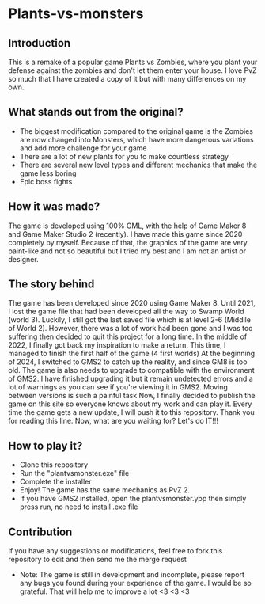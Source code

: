 # Plants-vs-monsters

## Introduction
This is a remake of a popular game Plants vs Zombies, where you plant your defense against the zombies and don't let them enter your house. I love PvZ so much that I have created a copy of it but with many differences on my own. 
## What stands out from the original?
- The biggest modification compared to the original game is the Zombies are now changed into Monsters, which have more dangerous variations and add more challenge for your game
- There are a lot of new plants for you to make countless strategy
- There are several new level types and different mechanics that make the game less boring
- Epic boss fights
## How it was made?
The game is developed using 100% GML, with the help of Game Maker 8 and Game Maker Studio 2 (recently). I have made this game since 2020 completely by myself. Because of that, the graphics of the game are very paint-like and not so beautiful but I tried my best and I am not an artist or designer.
## The story behind
The game has been developed since 2020 using Game Maker 8. Until 2021, I lost the game file that had been developed all the way to Swamp World (world 3). Luckily, I still got the last saved file which is at level 2-6 (Middile of World 2). However, there was a lot of work had been gone and I was too suffering then decided to quit this project for a long time.
In the middle of 2022, I finally got back my inspiration to make a return. This time, I managed to finish the first half of the game (4 first worlds)
At the beginning of 2024, I switched to GMS2 to catch up the reality, and since GM8 is too old. The game is also needs to upgrade to compatible with the environment of GMS2. I have finished upgrading it but it remain undetected errors and a lot of warnings as you can see if you're viewing it in GMS2. Moving between versions is such a painful task
Now, I finally decided to publish the game on this site so everyone knows about my work and can play it. Every time the game gets a new update, I will push it to this repository. Thank you for reading this line. Now, what are you waiting for? Let's do IT!!!
## How to play it?
- Clone this repository
- Run the "plantvsmonster.exe" file
- Complete the installer
- Enjoy! The game has the same mechanics as PvZ 2.
- If you have GMS2 installed, open the plantvsmonster.ypp then simply press run, no need to install .exe file
## Contribution
If you have any suggestions or modifications, feel free to fork this repository to edit and then send me the merge request

* Note: The game is still in development and incomplete, please report any bugs you found during your experience of the game. I would be so grateful. That will help me to improve a lot <3 <3 <3
